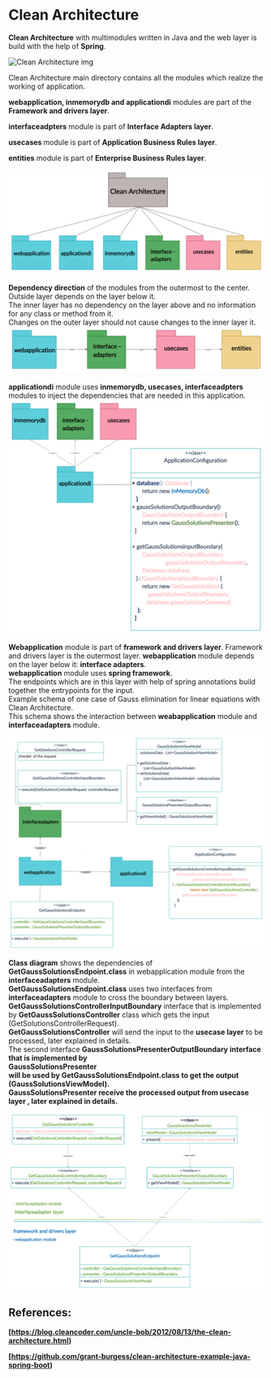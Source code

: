 # Clean Architecture

<b>Clean Architecture</b> with multimodules written in Java and the web layer is build with the help of <b>Spring</b>.

<img src="https://blog.cleancoder.com/uncle-bob/images/2012-08-13-the-clean-architecture/CleanArchitecture.jpg" alt="Clean Architecture img">



  
Clean Architecture main directory contains all the modules which realize the working of application.

<b> webapplication, inmemorydb and applicationdi</b> modules are part of the <b>Framework and drivers layer</b>.

<b>interfaceadpters</b> module is part of <b>Interface Adapters layer</b>.

<b>usecases </b> module is part of <b>Application Business Rules layer</b>.

<b>entities</b> module is part of <b>Enterprise Business Rules layer</b>.

<img src="https://github.com/rildikondi/CleanArchitectureSpring/blob/clean_architecture_by_layer/images/main_module_schema.jpg" >


<br>
<br>
<b>Dependency direction</b> of the modules from the outermost to the center.
<br>Outside layer depends on the layer below it.
<br>The inner layer has no dependency on the layer above and no information for any class or method from it.
<br>Changes on the outer layer should not cause changes to the inner layer it.

<img src="https://github.com/rildikondi/CleanArchitectureSpring/blob/clean_architecture_by_layer/images/dependency_direction.jpg" >


<br>
<br>
<b>applicationdi</b> module uses <b>inmemorydb, usecases, interfaceadpters</b> modules to inject the dependencies that are needed in this application.

<img src="https://github.com/rildikondi/CleanArchitectureSpring/blob/clean_architecture_by_layer/images/applicationdi_schema.jpg" >

<b>Webapplication</b> module is part of <b>framework and drivers layer</b>. Framework and drivers layer is the outermost layer.
<b>webapplication</b> module depends on the layer below it: <b>interface adapters</b>.
<br><b>webapplication</b> module uses <b>spring framework</b>.
<br>The endpoints which are in this layer with help of spring annotations build together the entrypoints for the input.
<br>Example schema of one case of Gauss elimination for linear equations with Clean Architecture.
<br>This schema shows the interaction between <b>weabapplication</b> module and <b>interfaceadapters</b> module.

<img src="https://github.com/rildikondi/CleanArchitectureSpring/blob/clean_architecture_by_layer/images/webapplication_schema.jpg" >

<b>Class diagram</b> shows the dependencies of <b>GetGaussSolutionsEndpoint.class</b> in webapplication module from the <b>interfaceadapters</b> module.
<br><b>GetGaussSolutionsEndpoint.class</b> uses two interfaces from  <b>interfaceadapters</b> module to cross the boundary between layers.
<br><b>GetGaussSolutionsControllerInputBoundary</b> interface that is implemented by <b>GetGaussSolutionsController</b> class which gets the input (GetSolutionsControllerRequest).
<br><b>GetGaussSolutionsController</b> will send the input to the <b>usecase layer</b> to be processed, later explained in details.
<br>The second interface <b>GaussSolutionsPresenterOutputBoundary<b> interface that is implemented by <br>GaussSolutionsPresenter</b>
<br>will be used by <b>GetGaussSolutionsEndpoint.class</b> to get the output (GaussSolutionsViewModel).
<br><b>GaussSolutionsPresenter</b> receive the processed output from <b>usecase layer</b> , later explained in details. 

<img src="https://github.com/rildikondi/CleanArchitectureSpring/blob/clean_architecture_by_layer/images/webapplication_class_diagram.jpg" >


## References:
[https://blog.cleancoder.com/uncle-bob/2012/08/13/the-clean-architecture.html)

[https://github.com/grant-burgess/clean-architecture-example-java-spring-boot)
